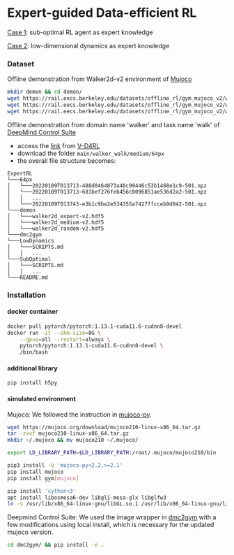 # Expert-guided Data-efficient RL

[Case 1](./SubOptimal/SCRIPTS.md): sub-optimal RL agent as expert knowledge

[Case 2](./LowDynamics/SCRIPTS.md): low-dimensional dynamics as expert knowledge

### Dataset

Offline demonstration from Walker2d-v2 environment of [Mujoco](https://github.com/openai/mujoco-py)
```bash
mkdir demon && cd demon/
wget https://rail.eecs.berkeley.edu/datasets/offline_rl/gym_mujoco_v2/walker2d_expert-v2.hdf5
wget https://rail.eecs.berkeley.edu/datasets/offline_rl/gym_mujoco_v2/walker2d_medium-v2.hdf5
wget https://rail.eecs.berkeley.edu/datasets/offline_rl/gym_mujoco_v2/walker2d_random-v2.hdf5
```
Offline demonstration from domain name 'walker' and task name 'walk' of [DeepMind Control Suite](https://github.com/google-deepmind/dm_control)
- access the [link](https://drive.google.com/drive/folders/15HpW6nlJexJP5A4ygGk-1plqt9XdcWGI?usp=sharing) from [V-D4RL](https://github.com/conglu1997/v-d4rl)
- download the folder `main/walker_walk/medium/64px`
- the overall file structure becomes:
```
ExpertRL
└───64px
│   └───20220109T013713-488d0464873a40c99446c53b1468e1c9-501.npz
│   └───20220109T013713-681bef276feb456c8096851ae536d2a2-501.npz
│   │   ...
│   └───20220109T013743-e3b1c9be2e534355a7427ffcceb9d042-501.npz
└───demon
│   └───walker2d_expert-v2.hdf5
│   └───walker2d_medium-v2.hdf5
│   └───walker2d_random-v2.hdf5
└───dmc2gym
└───LowDynamics
│   └───SCRIPTS.md
│   │   ...
└───SubOptimal
│   └───SCRIPTS.md
│   │   ...
└───README.md
```

### Installation

#### docker container
```bash
docker pull pytorch/pytorch:1.13.1-cuda11.6-cudnn8-devel
docker run -it --shm-size=8G \
    --gpus=all --restart=always \
    pytorch/pytorch:1.13.1-cuda11.6-cudnn8-devel \
    /bin/bash
```

#### additional library
```bash
pip install h5py
```

#### simulated environment
Mujoco: We followed the instruction in [mujoco-py](https://github.com/openai/mujoco-py).
```bash
wget https://mujoco.org/download/mujoco210-linux-x86_64.tar.gz
tar -zxvf mujoco210-linux-x86_64.tar.gz
mkdir ~/.mujoco && mv mujoco210 ~/.mujoco/

export LD_LIBRARY_PATH=$LD_LIBRARY_PATH:/root/.mujoco/mujoco210/bin

pip3 install -U 'mujoco-py<2.2,>=2.1'
pip install mujoco
pip install gym[mujoco]

pip install 'cython<3'
apt install libosmesa6-dev libgl1-mesa-glx libglfw3
ln -s /usr/lib/x86_64-linux-gnu/libGL.so.1 /usr/lib/x86_64-linux-gnu/libGL.so
```
Deepmind Control Suite: We used the image wrapper in [dmc2gym](https://github.com/denisyarats/dmc2gym) with a few modifications using local install, which is necessary for the updated mujoco version.
```bash
cd dmc2gym/ && pip install -e .
```
